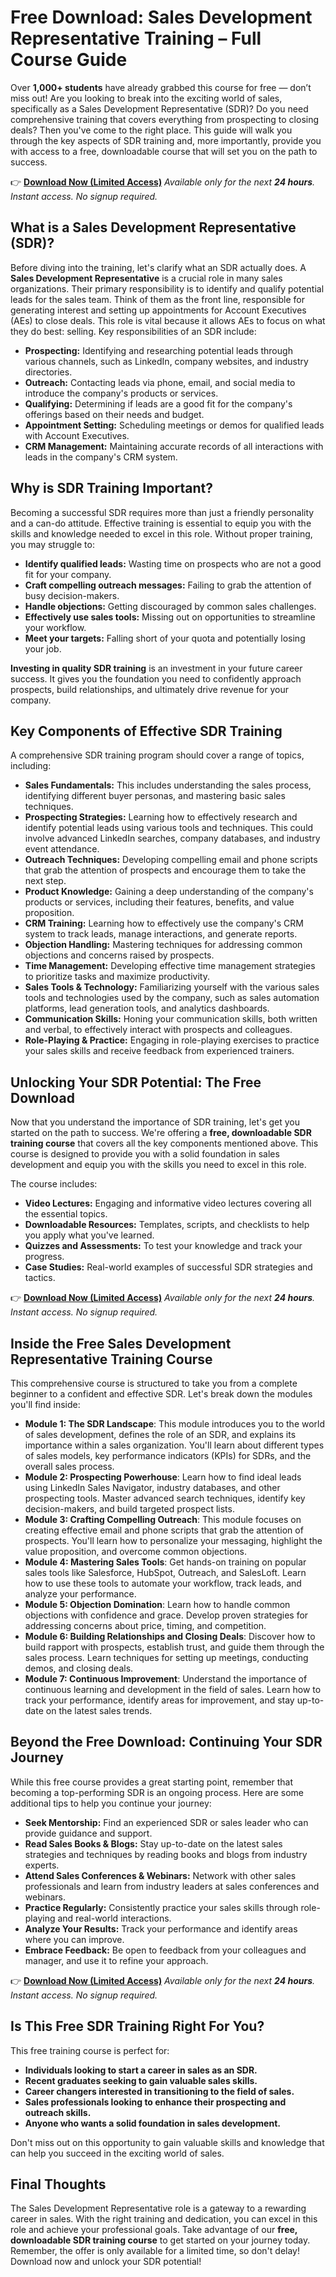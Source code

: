 # Free Download: Sales Development Representative Training – Full Course Guide

Over **1,000+ students** have already grabbed this course for free — don’t miss out! Are you looking to break into the exciting world of sales, specifically as a Sales Development Representative (SDR)? Do you need comprehensive training that covers everything from prospecting to closing deals? Then you've come to the right place. This guide will walk you through the key aspects of SDR training and, more importantly, provide you with access to a free, downloadable course that will set you on the path to success.

👉 **[Download Now (Limited Access)](https://udemywork.com/sales-development-representative-training)**
_Available only for the next **24 hours**. Instant access. No signup required._

## What is a Sales Development Representative (SDR)?

Before diving into the training, let's clarify what an SDR actually does. A **Sales Development Representative** is a crucial role in many sales organizations. Their primary responsibility is to identify and qualify potential leads for the sales team. Think of them as the front line, responsible for generating interest and setting up appointments for Account Executives (AEs) to close deals. This role is vital because it allows AEs to focus on what they do best: selling. Key responsibilities of an SDR include:

*   **Prospecting:** Identifying and researching potential leads through various channels, such as LinkedIn, company websites, and industry directories.
*   **Outreach:** Contacting leads via phone, email, and social media to introduce the company's products or services.
*   **Qualifying:** Determining if leads are a good fit for the company's offerings based on their needs and budget.
*   **Appointment Setting:** Scheduling meetings or demos for qualified leads with Account Executives.
*   **CRM Management:** Maintaining accurate records of all interactions with leads in the company's CRM system.

## Why is SDR Training Important?

Becoming a successful SDR requires more than just a friendly personality and a can-do attitude. Effective training is essential to equip you with the skills and knowledge needed to excel in this role. Without proper training, you may struggle to:

*   **Identify qualified leads:** Wasting time on prospects who are not a good fit for your company.
*   **Craft compelling outreach messages:** Failing to grab the attention of busy decision-makers.
*   **Handle objections:** Getting discouraged by common sales challenges.
*   **Effectively use sales tools:** Missing out on opportunities to streamline your workflow.
*   **Meet your targets:** Falling short of your quota and potentially losing your job.

**Investing in quality SDR training** is an investment in your future career success. It gives you the foundation you need to confidently approach prospects, build relationships, and ultimately drive revenue for your company.

## Key Components of Effective SDR Training

A comprehensive SDR training program should cover a range of topics, including:

*   **Sales Fundamentals:** This includes understanding the sales process, identifying different buyer personas, and mastering basic sales techniques.
*   **Prospecting Strategies:** Learning how to effectively research and identify potential leads using various tools and techniques. This could involve advanced LinkedIn searches, company databases, and industry event attendance.
*   **Outreach Techniques:** Developing compelling email and phone scripts that grab the attention of prospects and encourage them to take the next step.
*   **Product Knowledge:** Gaining a deep understanding of the company's products or services, including their features, benefits, and value proposition.
*   **CRM Training:** Learning how to effectively use the company's CRM system to track leads, manage interactions, and generate reports.
*   **Objection Handling:** Mastering techniques for addressing common objections and concerns raised by prospects.
*   **Time Management:** Developing effective time management strategies to prioritize tasks and maximize productivity.
*   **Sales Tools & Technology:** Familiarizing yourself with the various sales tools and technologies used by the company, such as sales automation platforms, lead generation tools, and analytics dashboards.
*   **Communication Skills:** Honing your communication skills, both written and verbal, to effectively interact with prospects and colleagues.
*   **Role-Playing & Practice:** Engaging in role-playing exercises to practice your sales skills and receive feedback from experienced trainers.

## Unlocking Your SDR Potential: The Free Download

Now that you understand the importance of SDR training, let's get you started on the path to success. We're offering a **free, downloadable SDR training course** that covers all the key components mentioned above. This course is designed to provide you with a solid foundation in sales development and equip you with the skills you need to excel in this role.

The course includes:

*   **Video Lectures:** Engaging and informative video lectures covering all the essential topics.
*   **Downloadable Resources:** Templates, scripts, and checklists to help you apply what you've learned.
*   **Quizzes and Assessments:** To test your knowledge and track your progress.
*   **Case Studies:** Real-world examples of successful SDR strategies and tactics.

👉 **[Download Now (Limited Access)](https://udemywork.com/sales-development-representative-training)**
_Available only for the next **24 hours**. Instant access. No signup required._

## Inside the Free Sales Development Representative Training Course

This comprehensive course is structured to take you from a complete beginner to a confident and effective SDR. Let's break down the modules you'll find inside:

*   **Module 1: The SDR Landscape**: This module introduces you to the world of sales development, defines the role of an SDR, and explains its importance within a sales organization. You'll learn about different types of sales models, key performance indicators (KPIs) for SDRs, and the overall sales process.
*   **Module 2: Prospecting Powerhouse**: Learn how to find ideal leads using LinkedIn Sales Navigator, industry databases, and other prospecting tools. Master advanced search techniques, identify key decision-makers, and build targeted prospect lists.
*   **Module 3: Crafting Compelling Outreach**: This module focuses on creating effective email and phone scripts that grab the attention of prospects. You'll learn how to personalize your messaging, highlight the value proposition, and overcome common objections.
*   **Module 4: Mastering Sales Tools**: Get hands-on training on popular sales tools like Salesforce, HubSpot, Outreach, and SalesLoft. Learn how to use these tools to automate your workflow, track leads, and analyze your performance.
*   **Module 5: Objection Domination**: Learn how to handle common objections with confidence and grace. Develop proven strategies for addressing concerns about price, timing, and competition.
*   **Module 6: Building Relationships and Closing Deals**: Discover how to build rapport with prospects, establish trust, and guide them through the sales process. Learn techniques for setting up meetings, conducting demos, and closing deals.
*   **Module 7: Continuous Improvement**: Understand the importance of continuous learning and development in the field of sales. Learn how to track your performance, identify areas for improvement, and stay up-to-date on the latest sales trends.

## Beyond the Free Download: Continuing Your SDR Journey

While this free course provides a great starting point, remember that becoming a top-performing SDR is an ongoing process. Here are some additional tips to help you continue your journey:

*   **Seek Mentorship:** Find an experienced SDR or sales leader who can provide guidance and support.
*   **Read Sales Books & Blogs:** Stay up-to-date on the latest sales strategies and techniques by reading books and blogs from industry experts.
*   **Attend Sales Conferences & Webinars:** Network with other sales professionals and learn from industry leaders at sales conferences and webinars.
*   **Practice Regularly:** Consistently practice your sales skills through role-playing and real-world interactions.
*   **Analyze Your Results:** Track your performance and identify areas where you can improve.
*   **Embrace Feedback:** Be open to feedback from your colleagues and manager, and use it to refine your approach.

👉 **[Download Now (Limited Access)](https://udemywork.com/sales-development-representative-training)**
_Available only for the next **24 hours**. Instant access. No signup required._

## Is This Free SDR Training Right For You?

This free training course is perfect for:

*   **Individuals looking to start a career in sales as an SDR.**
*   **Recent graduates seeking to gain valuable sales skills.**
*   **Career changers interested in transitioning to the field of sales.**
*   **Sales professionals looking to enhance their prospecting and outreach skills.**
*   **Anyone who wants a solid foundation in sales development.**

Don't miss out on this opportunity to gain valuable skills and knowledge that can help you succeed in the exciting world of sales.

## Final Thoughts

The Sales Development Representative role is a gateway to a rewarding career in sales. With the right training and dedication, you can excel in this role and achieve your professional goals. Take advantage of our **free, downloadable SDR training course** to get started on your journey today. Remember, the offer is only available for a limited time, so don't delay! Download now and unlock your SDR potential!
